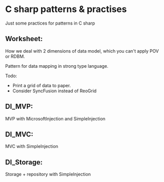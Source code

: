 # C sharp patterns & practises
Just some practices for patterns in C sharp

## Worksheet:

How we deal with 2 dimensions of data model, which you can't apply POV or RDBM.

Pattern for data mapping in strong type language.

Todo:

- Print a grid of data to paper.
- Consider SyncFusion instead of ReoGrid

## DI_MVP:

MVP with MicrosoftInjection and SimpleInjection

## DI_MVC:

MVC with SimpleInjection
## DI_Storage:

Storage + repository with SimpleInjection
